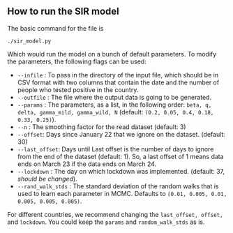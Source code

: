 ## How to run the SIR model

The basic command for the file is 

```
./sir_model.py
```

Which would run the model on a bunch of default parameters. To modify the parameters, the following flags can be used:
* `--infile` : To pass in the directory of the input file, which should be in CSV format with two columns that contain the date and the number of people who tested positive in the country.
* `--outfile` : The file where the output data is going to be generated.
* `--params` : The parameters, as a list, in the following order: `beta, q, delta, gamma_mild, gamma_wild, N` (default: `(0.2, 0.05, 0.4, 0.18, 0.33, 0.25)`).
* `--n` : The smoothing factor for the read dataset (default: 3)
* `--offset`: Days since January 22 that we ignore on the dataset. (default: 30)
* `--last_offset`: Days until Last offset is the number of days to ignore from the end of the dataset (default: 1). So, a last offset of 1 means data ends on March 23 if the data ends on March 24.
* `--lockdown` : The day on which lockdown was implemented. (default: 37, *should be changed*).
* `--rand_walk_stds` : The standard deviation of the random walks that is used to learn each parameter in MCMC. Defaults to `(0.01, 0.005, 0.01, 0.005, 0.005, 0.005)`.

For different countries, we recommend changing the `last_offset, offset,` and `lockdown`. You could keep the `params` and `random_walk_stds` as is.
